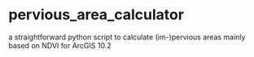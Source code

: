 # pervious_area_calculator
a straightforward python script to calculate (im-)pervious areas mainly based on NDVI for ArcGIS 10.2
